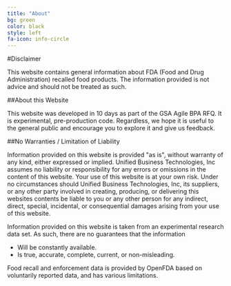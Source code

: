 ```yaml
---
title: "About"
bg: green
color: black
style: left
fa-icon: info-circle
---
```


#Disclaimer

This website contains general information about FDA (Food and Drug Administration) recalled food products. The information provided is not advice and should not be treated as such.

##About this Website

This website was developed in 10 days as part of the GSA Agile BPA RFQ. It is experimental, pre-production code. Regardless, we hope it is useful to the general public and encourage you to explore it and give us feedback.

##No Warranties / Limitation of Liability

Information provided on this website is provided "as is", without warranty of any kind, either expressed or implied. Unified Business Technologies, Inc assumes no liability or responsibility for any errors or omissions in the content of this website. Your use of this website is at your own risk. Under no circumstances should Unified Business Technologies, Inc, its suppliers, or any other party involved in creating, producing, or delivering this websites contents be liable to you or any other person for any indirect, direct, special, incidental, or consequential damages arising from your use of this website.

Information provided on this website is taken from an experimental research data set. As such, there are no guarantees that the information

+ Will be constantly available.
+ Is true, accurate, complete, current, or non-misleading.

Food recall and enforcement data is provided by OpenFDA based on voluntarily reported data, and has various limitations.